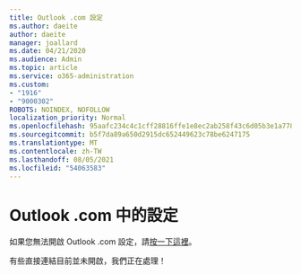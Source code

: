```yaml
---
title: Outlook .com 設定
ms.author: daeite
author: daeite
manager: joallard
ms.date: 04/21/2020
ms.audience: Admin
ms.topic: article
ms.service: o365-administration
ms.custom:
- "1916"
- "9000302"
ROBOTS: NOINDEX, NOFOLLOW
localization_priority: Normal
ms.openlocfilehash: 95aafc234c4c1cff28816ffe1e8ec2ab258f43c6d05b3e1a778ad1a701235512
ms.sourcegitcommit: b5f7da89a650d2915dc652449623c78be6247175
ms.translationtype: MT
ms.contentlocale: zh-TW
ms.lasthandoff: 08/05/2021
ms.locfileid: "54063583"
---
```

# <a name="settings-in-outlookcom"></a>Outlook .com 中的設定

如果您無法開啟 Outlook .com 設定，請[按一下這裡](https://outlook.live.com/mail/options/general/timeAndLanguage)。

有些直接連結目前並未開啟，我們正在處理！